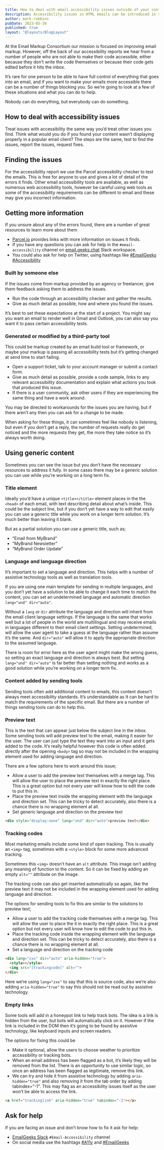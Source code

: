 ```yaml
---
title: How to deal with email accessibility issues outside of your control
description: Accessibility issues in HTML emails can be introduced in various ways, and sometimes you are not in full control of the HTML that is sent to the user.
author: mark-robbins
pubDate: 2023-05-30
published: true
layout: "@layouts/BlogLayout"
---
```


At the Email Markup Consortium our mission is focused on improving email markup. However, off the back of our accessibility reports we hear from a number of people who are not able to make their code accessible, either because they don’t write the code themselves or because their code gets edited before it hits the inbox.

It’s rare for one person to be able to have full control of everything that goes into an email, and if you want to make your emails more accessible there can be a number of things blocking you. So we’re going to look at a few of these situations and what you can do to help.

Nobody can do everything, but everybody can do something.

## How to deal with accessibility issues

Treat issues with accessibility the same way you’d treat other issues you find.  Think what would you do if you found your content wasn’t displaying properly in a popular email client? The steps are the same, test to find the issues, report the issues, request fixes.

## Finding the issues

For the accessibility report we use the Parcel accessibility checker to test the emails. This is free for anyone to use and gives a lot of detail of the errors it finds. Other email accessibility tools are available, as well as numerous web accessibility tools, however be careful using web tools as some of the accessibility requirements can be different to email and these may give you incorrect information.

## Getting more information

If you unsure about any of the errors found, there are a number of great resources to learn more about them

* [Parcel.io](https://parcel.io) provides links with more information on issues it finds.
* If you have any questions you can ask for help in the `#email-accessibility` channel on [email.geeks.chat](https://email.geeks.chat/) Slack workspace.
* You could also ask for help on Twitter, using hashtags like [#EmailGeeks](https://twitter.com/hashtag/EmailGeeks) [#Accessibility](https://twitter.com/hashtag/Accessibility)

### Built by someone else
If the issues come from markup provided by an agency or freelancer, give them feedback asking them to address the issues. 

* Run the code through an accessibility checker and gather the results.
* Give as much detail as possible, how and where you found the issues.

It’s best to set these expectations at the start of a project. You might say you want an email to render well in Gmail and Outlook, you can also say you want it to pass certain accessibility tests.

### Generated or modified by a third-party tool

This could be markup created by an email build tool or framework, or maybe your markup is passing all accessibility tests but it’s getting changed at send time to start failing.

* Open a support ticket, talk to your account manager or submit a contact form.
* Give as much detail as possible, provide a code sample, links to any relevant accessibility documentation and explain what actions you took that produced this issue. 
* If there is a user community, ask other users if they are experiencing the same thing and have a work around.

You may be directed to workarounds for the issues you are having, but if there aren’t any then you can ask for a change to be made.

When asking for these things, it can sometimes feel like nobody is listening, but even if you don’t get a reply, the number of requests really do get noticed and the more requests they get, the more they take notice so it’s always worth doing.


## Using generic content

Sometimes you can see the issue but you don’t have the necessary resources to address it fully. In some cases there may be a generic solution you can use while you’re working on a long term fix.


### Title element

Ideally you’d have a unique `<title></title>` element places in the the `<head>` of each email, with text describing detail about what’s inside. This could be the subject line, but if you don’t yet have a way to edit that easily you can use a generic title while you work on a longer term solution. It’s much better than leaving it blank.

But as a partial solution you can use a generic title, such as;

* “Email from MyBrand”
* “MyBrand Newsletter”
* “MyBrand Order Update”


### Language and language direction

It’s important to set a language and direction. This helps with a number of assistive technology tools as well as translation tools.

If you are using one main template for sending in multiple languages, and you don’t yet have a solution to be able to change it each time to match the content, you can set an undetermined language and automatic direction `lang="und" dir="auto"`.

Without a `lang` or `dir` attribute the language and direction will inherit from the email client language settings. If the language is the same that works well but a lot of people in the world are multilingual and may receive emails in languages different to their email client settings. Setting undetermined, will allow the user agent to take a guess at the language rather than assume it’s the same. And `dir="auto"` will allow it to apply the appropriate direction to the assumed language.

There is room for error here as the user agent might make the wrong guess, so setting an exact language and direction is always best. But setting `lang="und" dir="auto"` is far better than setting nothing and works as a good solution while you’re working on a longer term fix.


### Content added by sending tools

Sending tools often add additional content to emails, this content doesn’t always meet accessibility standards. It’s understandable as It can be hard to match the requirements of the specific email. But there are a number of things sending tools can do to help this.

### Preview text

This is the text that can appear just below the subject line in the inbox. Some sending tools will add preview text to the email, making it easier for the user. The user can just type the text they want into an input and it gets added to the code. It’s really helpful however this code is often added directly after the opening `<body>` tag so may not be included in the wrapping element used for adding language and direction.

There are a few options here to work around this issue;

* Allow a user to add the preview text themselves with a merge tag. This will allow the user to place the preview text in exactly the right place. This is a great option but not every user will know how to edit the code to put this in.
* Place the preview text inside the wrapping element with the language and direction set. This can be tricky to detect accurately, also there is a chance there is no wrapping element at all.
* Set generic language and direction on the preview text

```html
<div style="display:none" lang="und" dir="auto">preview text</div>
```


### Tracking codes

Most marketing emails include some kind of open tracking. This is usually an `<img>` tag, sometimes with a `<style>` block for some more advanced tracking.

Sometimes this `<img>` doesn’t have an `alt` attribute. This image isn’t adding any meaning of function to the content. So it can be fixed by adding an empty `alt=""` attribute on the image.

The tracking code can also get inserted automatically so again, like the preview text it may not be included in the wrapping element used for adding language and direction.


The options for sending tools to fix this are similar to the solutions to preview text;

* Allow a user to add the tracking code themselves with a merge tag. This will allow the user to place the it in exactly the right place. This is a great option but not every user will know how to edit the code to put this in.
* Place the tracking code inside the wrapping element with the language and direction set. This can be tricky to detect accurately, also there is a chance there is no wrapping element at all.
* Set a language and direction on the tracking code

```html
<div lang="zxx" dir="auto" aria-hidden="true">
  <style></style>
  <img src="[trackingcode]" alt="">
</div>
```

Here we’re using `lang="zxx"` to say that this is source code, also  we’re also adding `aria-hidden="true"` to say this should not be read out by assistive technology.


### Empty links

Some tools will add in a honeypot link to help track bots. The idea is a link is hidden from the user, but bots will automatically click on it. However if the link is included in the DOM then it’s going to be found by assistive technology, like keyboard inputs and screen readers.

The options for fixing this could be

* Make it optional, allow the users to choose weather to prioritize accessibility or tracking bots. 
* When an email address has been flagged as a bot, it’s likely they will be removed from the list. There is an opportunity to use similar logic, so once an address has been flagged as legitimate, remove this link.
* We can try and hide it from assistive technology by adding `aria-hidden="true"` and also removing it from the tab order by adding tabindex="-1". This may flag as an accessibility issues itself as the user won’t be able to access the link.

```html
<a href="trackinglink" aria-hidden="true" tabindex="-1"></a>
```


## Ask for help

If you are facing an issue and don’t know how to fix it ask for help:
- [EmailGeeks Slack](https://email.geeks.chat/) `#Email-Accessibility` channel
- On social media use the hashtags [#A11y](https://twitter.com/hashtag/A11y) and [#EmailGeeks](https://twitter.com/hashtag/EmailGeeks)
